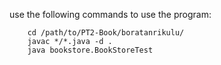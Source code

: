 use the following commands to use the program:

```
	cd /path/to/PT2-Book/boratanrikulu/
	javac */*.java -d .
	java bookstore.BookStoreTest
```
